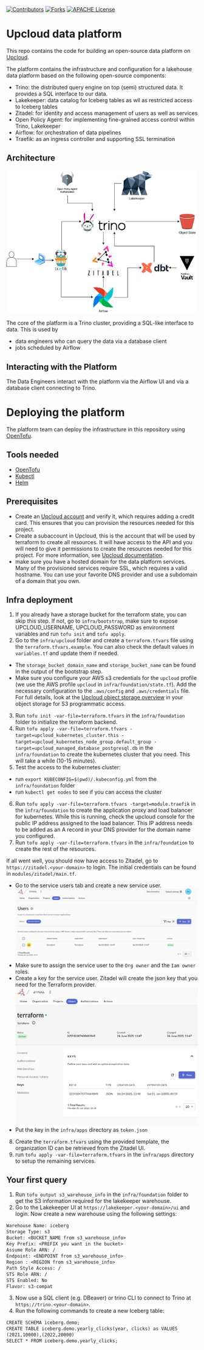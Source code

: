 <!-- PROJECT SHIELDS -->
[![Contributors][contributors-shield]][contributors-url]
[![Forks][forks-shield]][forks-url]
[![APACHE License][license-shield]][license-url]

# Upcloud data platform

This repo contains the code for building an open-source data platform on [Upcloud](https://upcloud.com/).

The platform contains the infrastructure and configuration for a lakehouse data platform based on the following open-source components:
* Trino: the distributed query engine on top (semi) structured data. It provides a SQL interface to our data.
* Lakekeeper: data catalog for Iceberg tables as wll as restricted access to Iceberg tables
* Zitadel: for identity and access management of users as well as services
* Open Policy Agent: for implementing fine-grained access control within Trino, Lakekeeper
* Airflow: for orchestration of data pipelines
* Traefik: as an ingress controller and supporting SSL termination

## Architecture

![Architecture](docs/architecture.png)

The core of the platform is a Trino cluster, providing a SQL-like interface to data. This is used by
* data engineers who can query the data via a database client
* jobs scheduled by Airflow

## Interacting with the Platform
The Data Engineers interact with the platform via the Airflow UI and via a database client connecting to Trino.

# Deploying the platform

The platform team can deploy the infrastructure in this repository using [OpenTofu](https://opentofu.org/).

## Tools needed

* [OpenTofu](https://opentofu.org/)
* [Kubectl](https://kubernetes.io/docs/reference/kubectl/)
* [Helm](https://helm.sh/)

## Prerequisites

* Create an [Upcloud account](https://hub.upcloud.com) and verify it, which requires adding a credit card. This ensures that you can provision the resources needed for this project.
* Create a subaccount in Upcloud, this is the account that will be used by terraform to create all resources. 
  It will have access to the API and you will need to give it permissions to create the resources needed for this project.
  For more information, see [Upcloud documentation](https://upcloud.com/docs/guides/getting-started-upcloud-api/).
* make sure you have a hosted domain for the data platform services. Many of the provisioned services require SSL, which requires a valid hostname. 
  You can use your favorite DNS provider and use a subdomain of a domain that you own.

## Infra deployment

1. If you already have a storage bucket for the terraform state, you can skip this step. If not, go to `infra/bootstrap`, make sure to expose UPCLOUD_USERNAME, UPCLOUD_PASSWORD as environment variables and run `tofu init` and `tofu apply`.
2. Go to the `infra/upcloud` folder and create a `terraform.tfvars` file using the `terraform.tfvars.example`. You can also check the default values in `variables.tf` and update them if needed.
  - The `storage_bucket_domain_name` and `storage_bucket_name` can be found in the output of the bootstrap step.
  - Make sure you configure your AWS s3 credentials for the `upcloud` profile (we use the AWS profile `upcloud` in `infra/foundation/state.tf`).
  Add the necessary configuration to the `.aws/config` and `.aws/credentials` file. For full details, look at the [Upcloud object storage overview](https://hub.upcloud.com/object-storage/2.0) in your object storage for S3 programmatic access.
3. Run `tofu init -var-file=terraform.tfvars` in the `infra/foundation` folder to initialize the terraform backend.
4. Run `tofu apply -var-file=terraform.tfvars -target=upcloud_kubernetes_cluster.this -target=upcloud_kubernetes_node_group.default_group -target=upcloud_managed_database_postgresql.db` in the `infra/foundation` to create the kubernetes cluster that you need. This will take a while (10-15 minutes).
5. Test the access to the kubernetes cluster:
  - run `export KUBECONFIG=$(pwd)/.kubeconfig.yml` from the `infra/foundation` folder
  - run `kubectl get nodes` to see if you can access the cluster
6.  Run `tofu apply -var-file=terraform.tfvars -target=module.traefik` in the `infra/foundation` to create the application proxy and load balancer for kubernetes.
  While this is running, check the upcloud console for the public IP address assigned to the load balancer. This IP address needs to be added as an A record in your DNS provider for the domain name you configured.
7. Run `tofu apply -var-file=terraform.tfvars` in the `infra/foundation` to create the rest of the resources.

If all went well, you should now have access to Zitadel, go to `https://zitadel.<your-domain>` to login. The initial credentials can be found in `modules/zitadel/main.tf`. 
- Go to the service users tab and create a new service user. ![Create service user](docs/CreateZitadelServiceUser.png)
- Make sure to assign the service user to the `Org owner` and the `Iam owner` roles.
- Create a key for the service user. Zitadel will create the json key that you need for the Terraform provider. ![Create Key Service user](docs/CreateKeyForZitadelServiceUser.png)
- Put the key in the `infra/apps` directory as `token.json`

8. Create the `terraform.tfvars` using the provided template, the organization ID can be retrieved from the Zitadel UI.
9. run `tofu apply -var-file=terraform.tfvars` in the `infra/apps` directory to setup the remaining services.

## Your first query

1. Run `tofu output s3_warehouse_info` in the `infra/foundation` folder to get the S3 information required for the lakekeeper warehouse.
2. Go to the Lakekeeper UI at `https://lakekeeper.<your-domain>/ui` and login. Now create a new warehouse using the following settings:
```
Warehouse Name: iceberg
Storage Type: s3
Bucket: <BUCKET_NAME from s3_warehouse_info>
Key Prefix: <PREFIX you want in the bucket>
Assume Role ARN: /
Endpoint: <ENDPOINT from s3_warehouse_info>
Region : <REGION from s3_warehouse_info>
Path Style Access: /
STS Role ARN: /
STS Enabled: No
Flavor: s3-compat
```

3. Now use a SQL client (e.g. DBeaver) or trino CLI to connect to Trino at `https://trino.<your-domain>`.
4. Run the following commands to create a new Iceberg table:
```
CREATE SCHEMA iceberg.demo;
CREATE TABLE iceberg.demo.yearly_clicks(year, clicks) as VALUES (2021,10000),(2022,20000)
SELECT * FROM iceberg.demo.yearly_clicks;
```

[contributors-shield]: https://img.shields.io/github/contributors/datamindedbe/demo-upcloud-data-platform.svg?style=for-the-badge

[contributors-url]: https://github.com/datamindedbe/demo-upcloud-data-platform/graphs/contributors

[forks-shield]: https://img.shields.io/github/forks/datamindedbe/demo-upcloud-data-platform.svg?style=for-the-badge

[forks-url]: https://github.com/datamindedbe/demo-upcloud-data-platform/network/members

[license-shield]: https://img.shields.io/github/license/datamindedbe/demo-upcloud-data-platform.svg?label=license&style=for-the-badge

[license-url]: https://github.com/datamindedbe/demo-upcloud-data-platform/blob/master/LICENSE.md